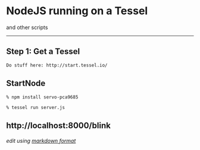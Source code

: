 # NodeJS running on a Tessel
and other scripts

---
## Step 1: Get a Tessel

    Do stuff here: http://start.tessel.io/

## StartNode

    % npm install servo-pca9685

    % tessel run server.js

 http://localhost:8000/blink
---

###### edit using [markdown format](http://daringfireball.net/projects/markdown/) ######
